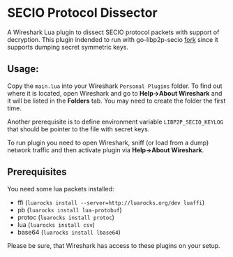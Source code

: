 # SECIO Protocol Dissector

A Wireshark Lua plugin to dissect SECIO protocol packets with support of decryption. This plugin indended to run with go-libp2p-secio [fork](https://github.com/michaelvoronov/go-libp2p-secio) since it supports dumping secret symmetric keys. 

## Usage:
Copy the `main.lua` into your Wireshark `Personal Plugins` folder. To find out where it is located, open Wireshark and go to **Help->About Wireshark** and it will be listed in the **Folders** tab. You may need to create the folder the first time.

Another prerequisite is to define environment variable `LIBP2P_SECIO_KEYLOG` that should be pointer to the file with secret keys.

To run plugin you need to open Wireshark, sniff (or load from a dump) network traffic and then activate plugin via **Help->About Wireshark**.

## Prerequisites

You need some lua packets installed:
   - ffi (`luarocks install --server=http://luarocks.org/dev luaffi`)
   - pb (`luarocks install lua-protobuf`) 
   - protoc (`luarocks install protoc`)
   - lua (`luarocks install csv`)
   - base64 (`luarocks install lbase64`)
   
Please be sure, that Wireshark has access to these plugins on your setup.
